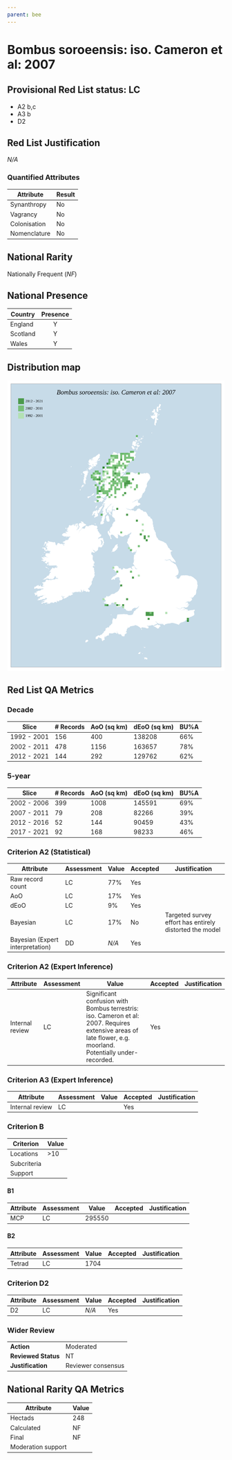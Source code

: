 ```yaml
---
parent: bee
---
```

# Bombus soroeensis: iso. Cameron et al: 2007

## Provisional Red List status: LC
- A2 b,c
- A3 b
- D2

## Red List Justification
*N/A*
### Quantified Attributes
|Attribute|Result|
|---|---|
|Synanthropy|No|
|Vagrancy|No|
|Colonisation|No|
|Nomenclature|No|


## National Rarity
Nationally Frequent (*NF*)

## National Presence
|Country|Presence
|---|:-:|
|England|Y|
|Scotland|Y|
|Wales|Y|


## Distribution map
![](../map/554.svg)

## Red List QA Metrics
### Decade
| Slice | # Records | AoO (sq km) | dEoO (sq km) |BU%A |
|---|---|---|---|---|
|1992 - 2001|156|400|138208|66%|
|2002 - 2011|478|1156|163657|78%|
|2012 - 2021|144|292|129762|62%|
### 5-year
| Slice | # Records | AoO (sq km) | dEoO (sq km) |BU%A |
|---|---|---|---|---|
|2002 - 2006|399|1008|145591|69%|
|2007 - 2011|79|208|82266|39%|
|2012 - 2016|52|144|90459|43%|
|2017 - 2021|92|168|98233|46%|
### Criterion A2 (Statistical)
|Attribute|Assessment|Value|Accepted|Justification
|---|---|---|---|---|
|Raw record count|LC|77%|Yes||
|AoO|LC|17%|Yes||
|dEoO|LC|9%|Yes||
|Bayesian|LC|17%|No|Targeted survey effort has entirely distorted the model|
|Bayesian (Expert interpretation)|DD|*N/A*|Yes||
### Criterion A2 (Expert Inference)
|Attribute|Assessment|Value|Accepted|Justification
|---|---|---|---|---|
|Internal review|LC|Significant confusion with Bombus terrestris: iso. Cameron et al: 2007. Requires extensive areas of late flower, e.g. moorland. Potentially under-recorded.|Yes||
### Criterion A3 (Expert Inference)
|Attribute|Assessment|Value|Accepted|Justification
|---|---|---|---|---|
|Internal review|LC||Yes||
### Criterion B
|Criterion| Value|
|---|---|
|Locations|>10|
|Subcriteria||
|Support||
#### B1
|Attribute|Assessment|Value|Accepted|Justification
|---|---|---|---|---|
|MCP|LC|295550|||
#### B2
|Attribute|Assessment|Value|Accepted|Justification
|---|---|---|---|---|
|Tetrad|LC|1704|||
### Criterion D2
|Attribute|Assessment|Value|Accepted|Justification
|---|---|---|---|---|
|D2|LC|*N/A*|Yes||
### Wider Review
|  |  |
|---|---|
|**Action**|Moderated|
|**Reviewed Status**|NT|
|**Justification**|Reviewer consensus|


## National Rarity QA Metrics
|Attribute|Value|
|---|---|
|Hectads|248|
|Calculated|NF|
|Final|NF|
|Moderation support||



